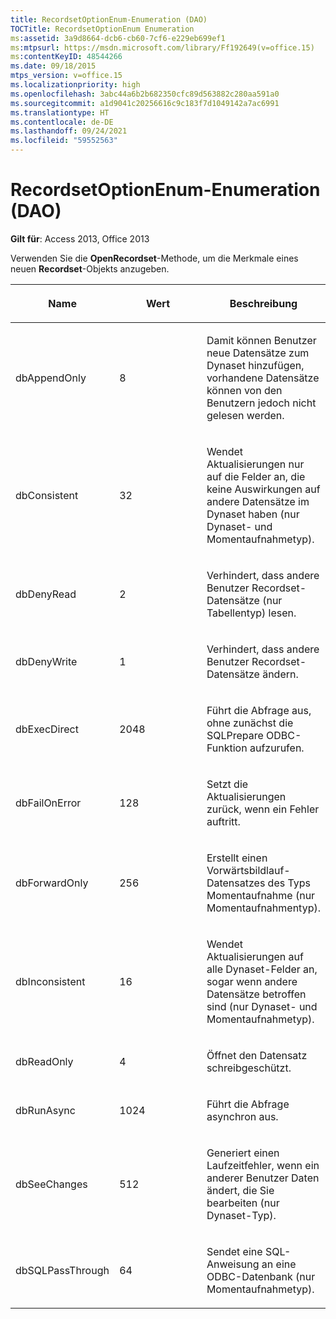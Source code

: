 ```yaml
---
title: RecordsetOptionEnum-Enumeration (DAO)
TOCTitle: RecordsetOptionEnum Enumeration
ms:assetid: 3a9d8664-dcb6-cb60-7cf6-e229eb699ef1
ms:mtpsurl: https://msdn.microsoft.com/library/Ff192649(v=office.15)
ms:contentKeyID: 48544266
ms.date: 09/18/2015
mtps_version: v=office.15
ms.localizationpriority: high
ms.openlocfilehash: 3abc44a6b2b682350cfc89d563882c280aa591a0
ms.sourcegitcommit: a1d9041c20256616c9c183f7d1049142a7ac6991
ms.translationtype: HT
ms.contentlocale: de-DE
ms.lasthandoff: 09/24/2021
ms.locfileid: "59552563"
---
```

# <a name="recordsetoptionenum-enumeration-dao"></a>RecordsetOptionEnum-Enumeration (DAO)


**Gilt für**: Access 2013, Office 2013

Verwenden Sie die **OpenRecordset**-Methode, um die Merkmale eines neuen **Recordset**-Objekts anzugeben.

<table>
<colgroup>
<col style="width: 33%" />
<col style="width: 33%" />
<col style="width: 33%" />
</colgroup>
<thead>
<tr class="header">
<th><p>Name</p></th>
<th><p>Wert</p></th>
<th><p>Beschreibung</p></th>
</tr>
</thead>
<tbody>
<tr class="odd">
<td><p>dbAppendOnly</p></td>
<td><p>8</p></td>
<td><p>Damit können Benutzer neue Datensätze zum Dynaset hinzufügen, vorhandene Datensätze können von den Benutzern jedoch nicht gelesen werden.</p></td>
</tr>
<tr class="even">
<td><p>dbConsistent</p></td>
<td><p>32</p></td>
<td><p>Wendet Aktualisierungen nur auf die Felder an, die keine Auswirkungen auf andere Datensätze im Dynaset haben (nur Dynaset- und Momentaufnahmetyp).</p></td>
</tr>
<tr class="odd">
<td><p>dbDenyRead</p></td>
<td><p>2</p></td>
<td><p>Verhindert, dass andere Benutzer Recordset-Datensätze (nur Tabellentyp) lesen.</p></td>
</tr>
<tr class="even">
<td><p>dbDenyWrite</p></td>
<td><p>1</p></td>
<td><p>Verhindert, dass andere Benutzer Recordset-Datensätze ändern.</p></td>
</tr>
<tr class="odd">
<td><p>dbExecDirect</p></td>
<td><p>2048</p></td>
<td><p>Führt die Abfrage aus, ohne zunächst die SQLPrepare ODBC-Funktion aufzurufen.</p></td>
</tr>
<tr class="even">
<td><p>dbFailOnError</p></td>
<td><p>128</p></td>
<td><p>Setzt die Aktualisierungen zurück, wenn ein Fehler auftritt.</p></td>
</tr>
<tr class="odd">
<td><p>dbForwardOnly</p></td>
<td><p>256</p></td>
<td><p>Erstellt einen Vorwärtsbildlauf-Datensatzes des Typs Momentaufnahme (nur Momentaufnahmentyp).</p></td>
</tr>
<tr class="even">
<td><p>dbInconsistent</p></td>
<td><p>16</p></td>
<td><p>Wendet Aktualisierungen auf alle Dynaset-Felder an, sogar wenn andere Datensätze betroffen sind (nur Dynaset- und Momentaufnahmetyp).</p></td>
</tr>
<tr class="odd">
<td><p>dbReadOnly</p></td>
<td><p>4</p></td>
<td><p>Öffnet den Datensatz schreibgeschützt.</p></td>
</tr>
<tr class="even">
<td><p>dbRunAsync</p></td>
<td><p>1024</p></td>
<td><p>Führt die Abfrage asynchron aus.</p></td>
</tr>
<tr class="odd">
<td><p>dbSeeChanges</p></td>
<td><p>512</p></td>
<td><p>Generiert einen Laufzeitfehler, wenn ein anderer Benutzer Daten ändert, die Sie bearbeiten (nur Dynaset-Typ).</p></td>
</tr>
<tr class="even">
<td><p>dbSQLPassThrough</p></td>
<td><p>64</p></td>
<td><p>Sendet eine SQL-Anweisung an eine ODBC-Datenbank (nur Momentaufnahmetyp).</p></td>
</tr>
</tbody>
</table>

